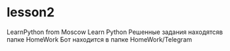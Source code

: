 # lesson2
LearnPython from Moscow Learn Python
Решенные задания находятсяв папке HomeWork
Бот находится в папке HomeWork/Telegram
